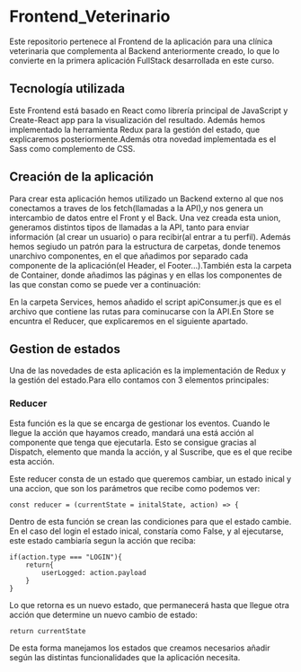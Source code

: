# Frontend_Veterinario

Este repositorio pertenece al Frontend de la aplicación para una clínica veterinaria que complementa al Backend anteriormente creado, lo que lo convierte en la primera aplicación FullStack desarrollada en este curso.

## Tecnología utilizada

Este Frontend está basado en React como librería principal de JavaScript y Create-React app para la visualización del resultado. Además hemos implementado la herramienta Redux para la gestión del estado, que explicaremos posteriormente.Además otra novedad implementada es el Sass como complemento de CSS.

## Creación de la aplicación

Para crear esta aplicación hemos utilizado un Backend externo al que nos conectamos a traves de los fetch(llamadas a la API),y nos genera un intercambio de datos entre el Front y el Back. Una vez creada esta union, generamos distintos tipos de llamadas a la API, tanto para enviar información (al crear un usuario) o para recibir(al entrar a tu perfil). 
Además hemos segiudo un patrón para la estructura de carpetas, donde tenemos unarchivo componentes, en el que añadimos por separado cada componente de la aplicación(el Header, el Footer...).También esta la carpeta de Container, donde añadimos las páginas y en ellas los componentes de las que constan como se puede ver a continuación:


En la carpeta Services, hemos añadido el script apiConsumer.js que es el archivo que contiene las rutas para cominucarse con la API.En Store se encuntra el Reducer, que explicaremos en el siguiente apartado.

## Gestion de estados

Una de las novedades de esta aplicación es la implementación de Redux y la gestión del estado.Para ello contamos con 3 elementos principales:

### Reducer

Esta función es la que se encarga de gestionar los eventos. Cuando le llegue la acción que hayamos creado, mandará una está acción al componente que tenga que ejecutarla. Esto se consigue gracias al Dispatch, elemento que manda la acción, y al Suscribe, que es el que recibe esta acción.

Este  reducer consta de un estado que queremos cambiar, un estado inical y una accion, que son los parámetros que recibe como podemos ver:


    const reducer = (currentState = initalState, action) => {
    
Dentro de esta función se crean las condiciones para que  el estado cambie. En el caso del login el estado inical, constaría como False, y al ejecutarse, este estado cambiaría segun la acción que reciba:

    if(action.type === "LOGIN"){
        return{
            userLogged: action.payload
        }
    }
    
Lo que retorna es un nuevo estado, que permanecerá hasta que llegue otra acción que determine un nuevo cambio de estado:

    return currentState
    
    
De esta forma manejamos los estados que creamos necesarios añadir según las distintas funcionalidades que la aplicación necesita.
